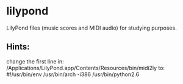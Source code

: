 lilypond
========

LilyPond files (music scores and MIDI audio) for studying purposes.


Hints:
------

  change the first line in: /Applications/LilyPond.app/Contents/Resources/bin/midi2ly
  to: #!/usr/bin/env /usr/bin/arch -i386 /usr/bin/python2.6
